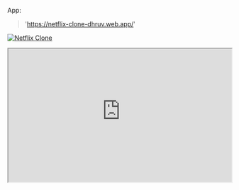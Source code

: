 App:
> 'https://netflix-clone-dhruv.web.app/'

[![Netflix  Clone](https://img.shields.io/badge/Netflix%20Clone-E50914?style=for-the-badge&logo=netflix&logoColor=white)](https://netflix-clone-dhruv.web.app)

<iframe
  src="https://netflix-clone-dhruv.web.app"
  style="width:100%; height:300px;"
></iframe>